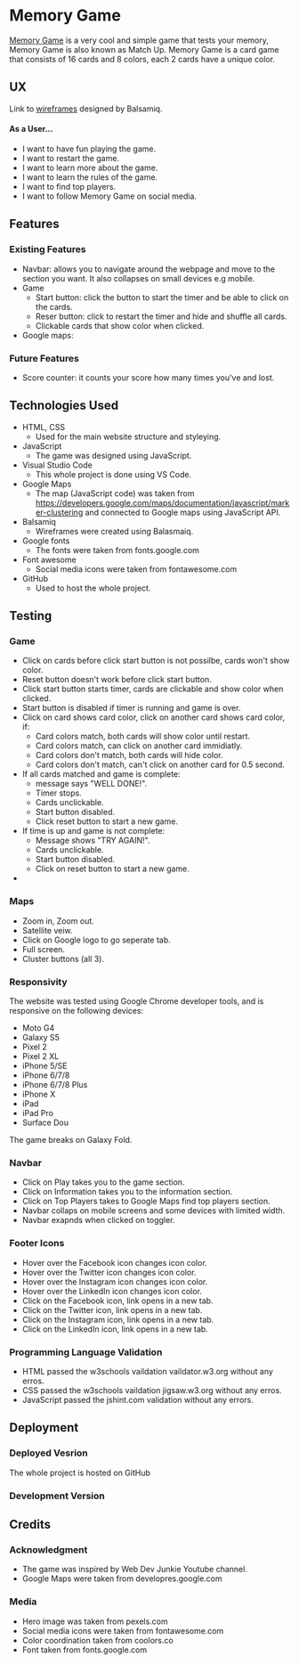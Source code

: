 # Memory Game

[Memory Game](https://ahmedaboujeeb.github.io/milestone2/) is a very cool and simple game that tests your memory, Memory Game is also known as Match Up. Memory Game is a card game that consists of 16 cards and 8 colors, each 2 cards have a unique color.

## UX

Link to [wireframes](https://github.com/ahmedaboujeeb/milestone2/blob/master/assets/wireframes/Milestone%202%20WF.pdf) designed by Balsamiq.

#### As a User...

- I want to have fun playing the game.
- I want to restart the game.
- I want to learn more about the game.
- I want to learn the rules of the game.
- I want to find top players.
- I want to follow Memory Game on social media. 

## Features

### Existing Features

 - Navbar: allows you to navigate around the webpage and move to the section you want. It also collapses on small devices e.g mobile. 
 - Game
   - Start button: click the button to start the timer and be able to click on the cards.
   - Reser button: click to restart the timer and hide and shuffle all cards.
   - Clickable cards that show color when clicked. 
- Google maps: 

### Future Features

 - Score counter: it counts your score how many times you've and lost.


## Technologies Used

 - HTML, CSS
   - Used for the main website structure and styleying.
 - JavaScript
   - The game was designed using JavaScript.
 - Visual Studio Code
   - This whole project is done using VS Code.
 - Google Maps
   - The map (JavaScript code) was taken from https://developers.google.com/maps/documentation/javascript/marker-clustering and connected to Google maps using JavaScript API.
 - Balsamiq
   - Wireframes were created using Balasmaiq.
 - Google fonts
   - The fonts were taken from fonts.google.com
 - Font awesome
   - Social media icons were taken from fontawesome.com 
 - GitHub
   - Used to host the whole project. 



## Testing

### Game 

 - Click on cards before click start button is not possilbe, cards won't show color.
 - Reset button doesn't work before click start button.
 - Click start button starts timer, cards are clickable and show color when clicked.
 - Start button is disabled if timer is running and game is over. 
 - Click on card shows card color, click on another card shows card color, if:
    - Card colors match, both cards will show color until restart.
    - Card colors match, can click on another card immidiatly.
    - Card colors don't match, both cards will hide color. 
    - Card colors don't match, can't click on another card for 0.5 second. 
 - If all cards matched and game is complete:
    - message says "WELL DONE!".
    - Timer stops.
    - Cards unclickable.
    - Start button disabled. 
    - Click reset button to start a new game. 
 - If time is up and game is not complete:
    - Message shows "TRY AGAIN!".
    - Cards unclickable. 
    - Start button disabled.
    - Click on reset button to start a new game. 
 - 


### Maps 

 - Zoom in, Zoom out.
 - Satellite veiw.
 - Click on Google logo to go seperate tab. 
 - Full screen.
 - Cluster buttons (all 3).


### Responsivity 

The website was tested using Google Chrome developer tools, and is responsive on the following devices:

 - Moto G4
 - Galaxy S5
 - Pixel 2
 - Pixel 2 XL
 - iPhone 5/SE
 - iPhone 6/7/8
 - iPhone 6/7/8 Plus
 - iPhone X
 - iPad
 - iPad Pro
 - Surface Dou

The game breaks on Galaxy Fold. 



### Navbar 

 - Click on Play takes you to the game section.
 - Click on Information takes you to the information section.
 - Click on Top Players takes to Google Maps find top players section.
 - Navbar collaps on mobile screens and some devices with limited width. 
 - Navbar exapnds when clicked on toggler. 


### Footer Icons

 - Hover over the Facebook icon changes icon color. 
 - Hover over the Twitter icon changes icon color.
 - Hover over the Instagram icon changes icon color.
 - Hover over the LinkedIn icon changes icon color.
 - Click on the Facebook icon, link opens in a new tab. 
 - Click on the Twitter icon, link opens in a new tab.
 - Click on the Instagram icon, link opens in a new tab.
 - Click on the LinkedIn icon, link opens in a new tab.

### Programming Language Validation

 - HTML passed the w3schools vaildation vaildator.w3.org without any erros. 
 - CSS passed the w3schools vaildation jigsaw.w3.org without any erros.
 - JavaScript passed the jshint.com validation without any errors. 


## Deployment

### Deployed Vesrion

The whole project is hosted on GitHub 


### Development Version




## Credits

 ### Acknowledgment 

  - The game was inspired by Web Dev Junkie Youtube channel. 
  - Google Maps were taken from developres.google.com

 ### Media

  - Hero image was taken from pexels.com
  - Social media icons were taken from fontawesome.com
  - Color coordination taken from coolors.co
  - Font taken from fonts.google.com